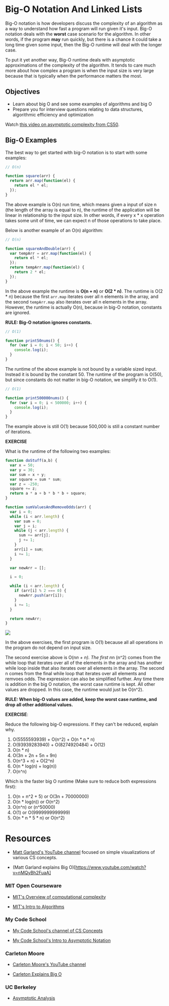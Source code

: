 # Big-O Notation And Linked Lists

Big-O notation is how developers discuss the complexity of an algorithm as a way to understand how fast a program will run given it's input. Big-O notation deals with the **worst** case scenario for the algorithm.  In other words, if the program **may** run quickly, but there is a chance it could take a long time given some input, then the Big-O runtime will deal with the longer case.

To put it yet another way, Big-O runtime deals with asymptotic approximations of the complexity of the algorithm.  It tends to care much more about how complex a program is when the input size is very large because that is typically when the performance matters the most.

## Objectives

* Learn about big O and see some examples of algorithms and big O
* Prepare you for interview questions relating to data structures, algorithmic efficiency and optimization

Watch [this video on asymptotic complexity from CS50](https://www.youtube.com/watch?v=iOq5kSKqeR4).


## Big-O Examples

The best way to get started with big-O notation is to start with some examples:

```javascript
// O(n)

function square(arr) {
  return arr.map(function(el) {
    return el * el;
  });
}
```

The above example is O(n) run time, which means given a input of size n (the length of the array is equal to n), the runtime of the application will be linear in relationship to the input size.  In other words, if every x * x operation takes some unit of time, we can expect n of those operations to take place.

Below is another example of an O(n) algorithm:

```javascript
// O(n)

function squareAndDouble(arr) {
  var tempArr = arr.map(function(el) {
    return el * el;
  });
  return tempArr.map(function(el) {
    return 2 * el;
  });
}
```

In the above example the runtime is **O(n + n)** or **O(2 * n)**. The runtime is O(2 * n) because the first `arr.map` iterates over all n elements in the array, and the second `tempArr.map` also iterates over all n elements in the array.  However, the runtime is actually O(n), because in big-O notation, constants are ignored.

**RULE: Big-O notation ignores constants.**

```javascript
// O(1)

function print50nums() {
  for (var i = 0; i < 50; i++) {
    console.log(i);
  }
}
```

The runtime of the above example is not bound by a variable sized input.  Instead it is bound by the constant 50.  The runtime of the program is O(50), but since constants do not matter in big-O notation, we simplify it to O(1).

```javascript
// O(1)

function print500000nums() {
  for (var i = 0; i < 500000; i++) {
    console.log(i);
  }
}
```
The example above is still O(1) because 500,000 is still a constant number of iterations.

**EXERCISE**

What is the runtime of the following two examples:


```javascript
function doStuff(a,b) {
  var x = 50;
  var y = 30;
  var sum = x + y;
  var square = sum * sum;
  var z = -250;
  square += z;
  return a * a + b * b * b + square;
}
```

```javascript
function sumValuesAndRemoveOdds(arr) {
  var i = 0;
  while (i < arr.length) {
    var sum = 0;
    var j = i;
    while (j < arr.length) {
      sum += arr[j];
      j += 1;
    }
    arr[i] = sum;
    i += 1;
  }

  var newArr = [];

  i = 0;

  while (i < arr.length) {
    if (arr[i] % 2 === 0) {
      newArr.push(arr[i]);
    }
    i += 1;
  }

  return newArr;
}
```
![](http://images.contentful.com/7h71s48744nc/3naPsJv6IE0KewGmqUOMUu/a00a2a2cbe0c580cfce1b502c1ebdc9f/a-beautiful-mind.jpg)

In the above exercises, the first program is O(1) because all all operations in the program do not depend on input size.

The second exercise above is O(n*n + n).  The first n*n (n^2) comes from the while loop that iterates over all of the elements in the array and has another while loop inside that also iterates over all elements in the array.  The second n comes from the final while loop that iterates over all elements and remvoes odds.  The expression can also be simplified further.  Any time there is addition in the big O notation, the worst case runtime is kept. All other values are dropped. In this case, the runtime would just be O(n^2).

**RULE: When big-O values are added, keep the worst case runtime, and drop all other additional values.**

**EXERCISE**:

Reduce the following big-O expressions. If they can't be reduced, explain why.

1. O(5555593939) + O(n^2) + O(n * n * n)
2. O(93939283940) + O(8274920484) + O(12)
3. O(n * n)
4. O(3n + 2n + 5n + 9n)
5. O(n^3 + n) + O(2^n)
6. O(n * log(n) + log(n))
7. O(n^n)

Which is the faster big O runtime (Make sure to reduce both expressions first):

1. O(n + n^2 + 5) or O(3n + 70000000)
2. O(n * log(n)) or O(n^2)
3. O(n^n) or (n^50000)
4. O(1) or O(9999999999999)
5. O(n * n * 5 * n) or O(n^2)

# Resources

* [Matt Garland's YouTube channel](https://www.youtube.com/channel/UCXKj1IJVDEHHHDOt49FhOOA) focused on simple visualizations of various CS concepts.

* (Matt Garland explains Big O)[https://www.youtube.com/watch?v=nMQyBh2FuaA]

### MIT Open Courseware

* [MIT's Overview of computational complexity](https://www.youtube.com/watch?v=moPtwq_cVH8)

* [MIT's Intro to Algorithms](https://www.youtube.com/watch?v=whjt_N9uYFI)

### My Code School

* [My Code School's channel of CS Concepts](https://www.youtube.com/channel/UClEEsT7DkdVO_fkrBw0OTrA)

* [My Code School's Intro to Asymptotic Notation](https://www.youtube.com/watch?v=OpebHLAf99Y)

### Carleton Moore

* [Carleton Moore's YouTube channel](https://www.youtube.com/channel/UCxVXiZ0KRSSIdxU6rqM_dfg)

* [Carleton Explains Big O](https://www.youtube.com/watch?v=chZNdhO6Ifw)

### UC Berkeley

* [Asymptotic Analysis](https://www.youtube.com/watch?v=V1xXmQkzkZI)
